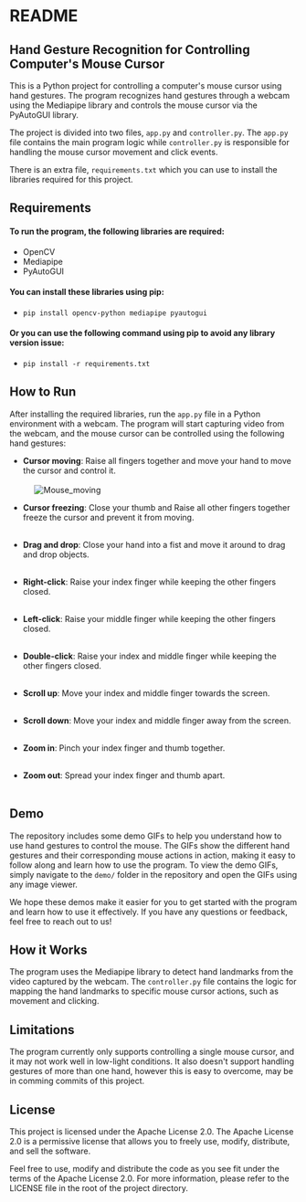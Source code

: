 # README
## Hand Gesture Recognition for Controlling Computer's Mouse Cursor
This is a Python project for controlling a computer's mouse cursor using hand gestures. The program recognizes hand gestures through a webcam using the Mediapipe library and controls the mouse cursor via the PyAutoGUI library.

The project is divided into two files, `app.py` and `controller.py`. The `app.py` file contains the main program logic while `controller.py` is responsible for handling the mouse cursor movement and click events.

There is an extra file, `requirements.txt` which you can use to install the libraries required for this project.

## Requirements
#### To run the program, the following libraries are required:<br>
  - OpenCV<br>
  - Mediapipe<br>
  - PyAutoGUI<br>
 
#### You can install these libraries using pip:<br>
  -  `pip install opencv-python mediapipe pyautogui`<br>
#### Or you can use the following command using pip to avoid any library version issue:<br>
  - `pip install -r requirements.txt`

## How to Run
After installing the required libraries, run the `app.py` file in a Python environment with a webcam. The program will start capturing video from the webcam, and the mouse cursor can be controlled using the following hand gestures:

  - **Cursor moving**: Raise all fingers together and move your hand to move the cursor and control it.<br><br>
&nbsp;&nbsp;&nbsp;&nbsp; ![Mouse_moving](https://user-images.githubusercontent.com/129029089/227950094-4dae7a2d-a332-41ad-aa13-a186a5052f60.png)

  - **Cursor freezing**: Close your thumb and Raise all other fingers together freeze the cursor and prevent it from moving.<br><br>

  - **Drag and drop**: Close your hand into a fist and move it around to drag and drop objects.<br><br>

  - **Right-click**: Raise your index finger while keeping the other fingers closed.<br><br>

  - **Left-click**: Raise your middle finger while keeping the other fingers closed.<br><br>

  - **Double-click**: Raise your index and middle finger while keeping the other fingers closed.<br><br>

  - **Scroll up**: Move your index and middle finger towards the screen.<br><br>

  - **Scroll down**: Move your index and middle finger away from the screen.<br><br>

  - **Zoom in**: Pinch your index finger and thumb together.<br><br>

  - **Zoom out**: Spread your index finger and thumb apart.<br><br>

## Demo
The repository includes some demo GIFs to help you understand how to use hand gestures to control the mouse. The GIFs show the different hand gestures and their corresponding mouse actions in action, making it easy to follow along and learn how to use the program. To view the demo GIFs, simply navigate to the `demo/` folder in the repository and open the GIFs using any image viewer.<br>

We hope these demos make it easier for you to get started with the program and learn how to use it effectively. If you have any questions or feedback, feel free to reach out to us!

## How it Works
The program uses the Mediapipe library to detect hand landmarks from the video captured by the webcam. The `controller.py` file contains the logic for mapping the hand landmarks to specific mouse cursor actions, such as movement and clicking.

## Limitations
The program currently only supports controlling a single mouse cursor, and it may not work well in low-light conditions. It also doesn't support handling gestures of more than one hand, however this is easy to overcome, may be in comming commits of this project.

## License

This project is licensed under the Apache License 2.0. The Apache License 2.0 is a permissive license that allows you to freely use, modify, distribute, and sell the software.<br>

Feel free to use, modify and distribute the code as you see fit under the terms of the Apache License 2.0. For more information, please refer to the LICENSE file in the root of the project directory.
